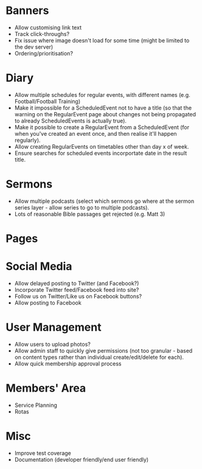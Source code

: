 # Banners

* Allow customising link text
* Track click-throughs?
* Fix issue where image doesn't load for some time (might be limited to the
  dev server)
* Ordering/prioritisation?

# Diary

* Allow multiple schedules for regular events, with different names (e.g.
  Football/Football Training)
* Make it impossible for a ScheduledEvent not to have a title (so that the
  warning on the RegularEvent page about changes not being propagated to
  already ScheduledEvents is actually true).
* Make it possible to create a RegularEvent from a ScheduledEvent (for when
  you've created an event once, and then realise it'll happen regularly).
* Allow creating RegularEvents on timetables other than day x of week.
* Ensure searches for scheduled events incorportate date in the result title.
  
# Sermons

* Allow multiple podcasts (select which sermons go where at the sermon series
  layer - allow series to go to multiple podcasts).
* Lots of reasonable Bible passages get rejected (e.g. Matt 3)

# Pages

# Social Media

* Allow delayed posting to Twitter (and Facebook?)
* Incorporate Twitter feed/Facebook feed into site?
* Follow us on Twitter/Like us on Facebook buttons?
* Allow posting to Facebook

# User Management

* Allow users to upload photos?
* Allow admin staff to quickly give permissions (not too granular - based on
  content types rather than individual create/edit/delete for each).
* Allow quick membership approval process

# Members' Area

* Service Planning
* Rotas

# Misc

* Improve test coverage
* Documentation (developer friendly/end user friendly)
